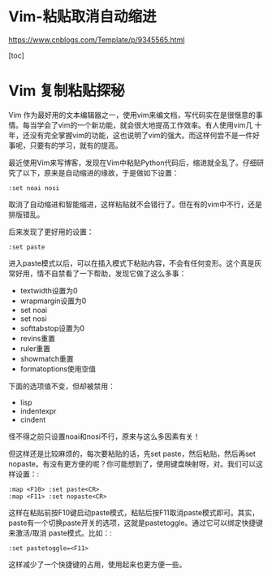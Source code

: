 # Vim-粘贴取消自动缩进

https://www.cnblogs.com/Template/p/9345565.html

[toc]

# Vim 复制粘贴探秘

Vim 作为最好用的文本编辑器之一，使用vim来编文档，写代码实在是很惬意的事情。每当学会了vim的一个新功能，就会很大地提高工作效率。有人使用vim几 十年，还没有完全掌握vim的功能，这也说明了vim的强大。而这样何尝不是一件好事呢，只要有的学习，就有的提高。

最近使用Vim来写博客，发现在Vim中粘贴Python代码后，缩进就全乱了。仔细研究了以下，原来是自动缩进的缘故，于是做如下设置：

```
:set noai nosi 
```

取消了自动缩进和智能缩进，这样粘贴就不会错行了。但在有的vim中不行，还是排版错乱。

后来发现了更好用的设置：

```
:set paste 
```

进入paste模式以后，可以在插入模式下粘贴内容，不会有任何变形。这个真是灰常好用，情不自禁看了一下帮助，发现它做了这么多事：

- textwidth设置为0
- wrapmargin设置为0
- set noai
- set nosi
- softtabstop设置为0
- revins重置
- ruler重置
- showmatch重置
- formatoptions使用空值

下面的选项值不变，但却被禁用：

- lisp
- indentexpr
- cindent

怪不得之前只设置noai和nosi不行，原来与这么多因素有关！

但这样还是比较麻烦的，每次要粘贴的话，先set paste，然后粘贴，然后再set nopaste。有没有更方便的呢？你可能想到了，使用键盘映射呀，对。我们可以这样设置：:

```
:map <F10> :set paste<CR> 
:map <F11> :set nopaste<CR> 
```

这样在粘贴前按F10键启动paste模式，粘贴后按F11取消paste模式即可。其实，paste有一个切换paste开关的选项，这就是pastetoggle。通过它可以绑定快捷键来激活/取消 paste模式。比如：:

```
:set pastetoggle=<F11> 
```

这样减少了一个快捷键的占用，使用起来也更方便一些。